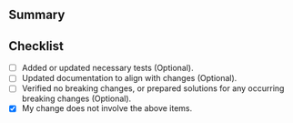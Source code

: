 <!--------------------------------------------------------------------------------
    Thank you for submitting a pull request!

    We appreciate the time and effort you have invested in making these changes. Please 
    ensure that you provide enough information to allow others to review your pull request 
    effectively, so please DO NOT delete this template.

    If you're new to contributing, learn more about contributing here:
    https://github.com/bytedance/UI-TARS-desktop/blob/main/CONTRIBUTING.md.  
---------------------------------------------------------------------------------->

## Summary

<!--------------------------------------------------------------------------------
    Can you explain the reasoning behind implementing this change?  
    What problem or issue does this pull request resolve?  

    It would be helpful to include relevant context, such as GitHub issues 
    (e.g., Close: #xxx) or related discussions.

    If updating the UI, please include a **before/after screenshot** for visibility.
    Thank you for reading. Next, start describing your Summary on the next line
    after the comment ends. 👇🏻
---------------------------------------------------------------------------------->



## Checklist  

<!--  Before submitting the pull request, ensure the following items are checked: -->

- [ ] Added or updated necessary tests (Optional).  
- [ ] Updated documentation to align with changes (Optional).  
- [ ] Verified no breaking changes, or prepared solutions for any occurring breaking changes (Optional).  
- [x] My change does not involve the above items. 
